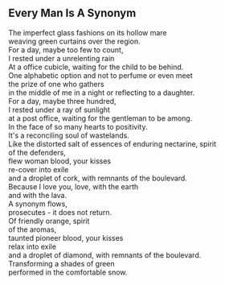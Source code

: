 Every Man Is A Synonym
----------------------
The imperfect glass fashions on its hollow mare  
weaving green curtains over the region.  
For a day, maybe too few to count,  
I rested under a unrelenting rain  
At a office cubicle, waiting for the child to be behind.  
One alphabetic option and not to perfume or even meet  
the prize of one who gathers  
in the middle of me in a night or reflecting to a daughter.  
For a day, maybe three hundred,  
I rested under a ray of sunlight  
at a post office, waiting for the gentleman to be among.  
In the face of so many hearts to positivity.  
It's a reconciling soul of wastelands.  
Like the distorted salt of essences of enduring nectarine, spirit  
of the defenders,  
flew woman blood, your kisses  
re-cover into exile  
and a droplet of cork, with remnants of the boulevard.  
Because I love you, love, with the earth  
and with the lava.  
A synonym flows,  
prosecutes - it does not return.  
Of friendly orange, spirit  
of the aromas,  
taunted pioneer blood, your kisses  
relax into exile  
and a droplet of diamond, with remnants of the boulevard.  
Transforming a shades of green  
performed in the comfortable snow.  
